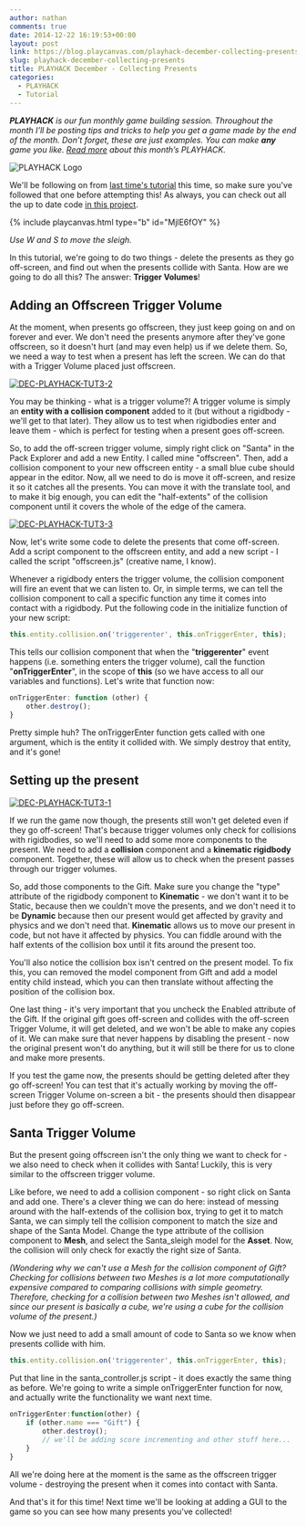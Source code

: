 ```yaml
---
author: nathan
comments: true
date: 2014-12-22 16:19:53+00:00
layout: post
link: https://blog.playcanvas.com/playhack-december-collecting-presents/
slug: playhack-december-collecting-presents
title: PLAYHACK December - Collecting Presents
categories:
  - PLAYHACK
  - Tutorial
---
```


_**PLAYHACK** is our fun monthly game building session. Throughout the month I’ll be posting tips and tricks to help you get a game made by the end of the month. Don’t forget, these are just examples. You can make **any** game you like. [Read more](https://blog.playcanvas.com/playhack-december-jolly-santa/) about this month’s PLAYHACK._

![PLAYHACK Logo](/img/playhack-logo-xmas.jpg)

We'll be following on from [last time's tutorial](https://blog.playcanvas.com/playhack-december-creating-presents/) this time, so make sure you've followed that one before attempting this! As always, you can check out all the up to date code [in this project](https://playcanvas.com/project/333523/overview/playhack_december).

{% include playcanvas.html type="b" id="MjlE6fOY" %}

_Use W and S to move the sleigh._

In this tutorial, we're going to do two things - delete the presents as they go off-screen, and find out when the presents collide with Santa. How are we going to do all this? The answer: **Trigger Volumes**!

## Adding an Offscreen Trigger Volume

At the moment, when presents go offscreen, they just keep going on and on forever and ever. We don't need the presents anymore after they've gone offscreen, so it doesn't hurt (and may even help) us if we delete them. So, we need a way to test when a present has left the screen. We can do that with a Trigger Volume placed just offscreen.

[![DEC-PLAYHACK-TUT3-2](/img/DEC-PLAYHACK-TUT3-2.png)](/img/DEC-PLAYHACK-TUT3-2.png)

You may be thinking - what is a trigger volume?! A trigger volume is simply an **entity with a collision component** added to it (but without a rigidbody - we'll get to that later). They allow us to test when rigidbodies enter and leave them - which is perfect for testing when a present goes off-screen.

So, to add the off-screen trigger volume, simply right click on "Santa" in the Pack Explorer and add a new Entity. I called mine "offscreen". Then, add a collision component to your new offscreen entity - a small blue cube should appear in the editor. Now, all we need to do is move it off-screen, and resize it so it catches all the presents. You can move it with the translate tool, and to make it big enough, you can edit the "half-extents" of the collision component until it covers the whole of the edge of the camera.

[![DEC-PLAYHACK-TUT3-3](/img/DEC-PLAYHACK-TUT3-3.png)](/img/DEC-PLAYHACK-TUT3-3.png)

Now, let's write some code to delete the presents that come off-screen. Add a script component to the offscreen entity, and add a new script - I called the script "offscreen.js" (creative name, I know).

Whenever a rigidbody enters the trigger volume, the collision component will fire an event that we can listen to. Or, in simple terms, we can tell the collision component to call a specific function any time it comes into contact with a rigidbody. Put the following code in the initialize function of your new script:

```javascript
this.entity.collision.on('triggerenter', this.onTriggerEnter, this);
```

This tells our collision component that when the "**triggerenter**" event happens (i.e. something enters the trigger volume), call the function "**onTriggerEnter**", in the scope of **this** (so we have access to all our variables and functions). Let's write that function now:

```javascript
onTriggerEnter: function (other) {
    other.destroy();
}
```

Pretty simple huh? The onTriggerEnter function gets called with one argument, which is the entity it collided with. We simply destroy that entity, and it's gone!

## Setting up the present

[![DEC-PLAYHACK-TUT3-1](/img/DEC-PLAYHACK-TUT3-1.png)](/img/DEC-PLAYHACK-TUT3-1.png)

If we run the game now though, the presents still won't get deleted even if they go off-screen! That's because trigger volumes only check for collisions with rigidbodies, so we'll need to add some more components to the present. We need to add a **collision** component and a **kinematic rigidbody** component. Together, these will allow us to check when the present passes through our trigger volumes.

So, add those components to the Gift. Make sure you change the "type" attribute of the rigidbody component to **Kinematic** - we don't want it to be Static, because then we couldn't move the presents, and we don't need it to be **Dynamic** because then our present would get affected by gravity and physics and we don't need that. **Kinematic** allows us to move our present in code, but not have it affected by physics. You can fiddle around with the half extents of the collision box until it fits around the present too.

You'll also notice the collision box isn't centred on the present model. To fix this, you can removed the model component from Gift and add a model entity child instead, which you can then translate without affecting the position of the collision box.

One last thing - it's very important that you uncheck the Enabled attribute of the Gift. If the original gift goes off-screen and collides with the off-screen Trigger Volume, it will get deleted, and we won't be able to make any copies of it. We can make sure that never happens by disabling the present - now the original present won't do anything, but it will still be there for us to clone and make more presents.

If you test the game now, the presents should be getting deleted after they go off-screen! You can test that it's actually working by moving the off-screen Trigger Volume on-screen a bit - the presents should then disappear just before they go off-screen.

## Santa Trigger Volume

But the present going offscreen isn't the only thing we want to check for - we also need to check when it collides with Santa! Luckily, this is very similar to the offscreen trigger volume.

Like before, we need to add a collision component - so right click on Santa and add one. There's a clever thing we can do here: instead of messing around with the half-extends of the collision box, trying to get it to match Santa, we can simply tell the collision component to match the size and shape of the Santa Model. Change the type attribute of the collision component to **Mesh**, and select the Santa_sleigh model for the **Asset**. Now, the collision will only check for exactly the right size of Santa.

_(Wondering why we can't use a Mesh for the collision component of Gift? Checking for collisions between two Meshes is a lot more computationally expensive compared to comparing collisions with simple geometry. Therefore, checking for a collision between two Meshes isn't allowed, and since our present is basically a cube, we're using a cube for the collision volume of the present.)_

Now we just need to add a small amount of code to Santa so we know when presents collide with him.

```javascript
this.entity.collision.on('triggerenter', this.onTriggerEnter, this);
```

Put that line in the santa_controller.js script - it does exactly the same thing as before. We're going to write a simple onTriggerEnter function for now, and actually write the functionality we want next time.

```javascript
onTriggerEnter:function(other) {
    if (other.name === "Gift") {
        other.destroy();
        // we'll be adding score incrementing and other stuff here...
    }
}
```

All we're doing here at the moment is the same as the offscreen trigger volume - destroying the present when it comes into contact with Santa.

And that's it for this time! Next time we'll be looking at adding a GUI to the game so you can see how many presents you've collected!
